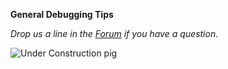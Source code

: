 **General Debugging Tips**

<!--
### Prerequisites

This tutorial page relies on completing the previous tutorials:

* [FrequentErrors](FrequentErrors)

### Goals

At the end of this tutorial you'll have learnt some general methods to debug problems that you see in your Cromwell running in server mode.

### Let's get started

### Next Steps

TBD (you're already looking pretty good...!)
-->

_Drop us a line in the [Forum](https://gatkforums.broadinstitute.org/wdl/categories/ask-the-wdl-team) if you have a question._

![Under Construction pig](https://i.imgflip.com/1yid55.jpg)